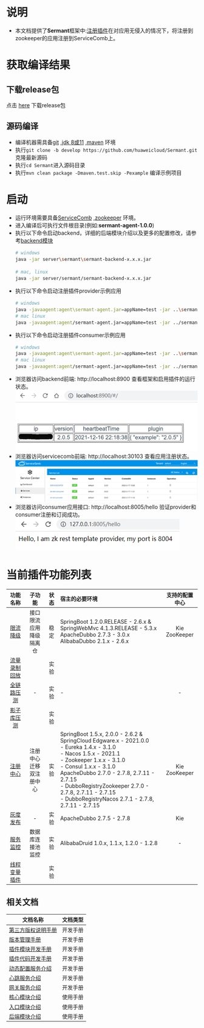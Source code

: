 # 说明  
- 本文档提供了**Sermant**框架中:[注册插件](user-guide/register/document.md)在对应用无侵入的情况下，将注册到zookeeper的应用注册到ServiceComb上。

# 获取编译结果

## 下载release包
点击 [here](https://github.com/huaweicloud/Sermant/releases) 下载release包

## 源码编译
- 编译机器需具备[git](https://git-scm.com/downloads) ,[jdk 8或11](https://www.oracle.com/java/technologies/downloads/) ,[maven](https://maven.apache.org/download.cgi) 环境
- 执行`git clone -b develop https://github.com/huaweicloud/Sermant.git` 克隆最新源码
- 执行`cd Sermant`进入源码目录
- 执行`mvn clean package -Dmaven.test.skip -Pexample` 编译示例项目

# 启动
- 运行环境需要具备[ServiceComb](https://github.com/apache/servicecomb-service-center/releases) ,[zookeeper](https://zookeeper.apache.org/releases.html) 环境。
- 进入编译后可执行文件根目录(例如:**sermant-agent-1.0.0**)
- 执行以下命令启动backend，详细的后端模块介绍以及更多的配置修改，请参考[backend模块](user-guide/backend.md)
  ```bash
  # windows
  java -jar server\sermant\sermant-backend-x.x.x.jar
  
  # mac, linux
  java -jar server/sermant/sermant-backend-x.x.x.jar
  ```
- 执行以下命令启动注册插件provider示例应用
  ```bash
  # windows
  java -javaagent:agent\sermant-agent.jar=appName=test -jar ..\sermant-plugins\sermant-example\demo-register\resttemplate-provider\target\resttemplate-provider.jar
  # mac linux
  java -javaagent:agent/sermant-agent.jar=appName=test -jar ../sermant-plugins/sermant-example/demo-register/resttemplate-provider/target/resttemplate-provider.jar
  ```
- 执行以下命令启动注册插件consumer示例应用
  ```bash
  # windows
  java -javaagent:agent\sermant-agent.jar=appName=test -jar ..\sermant-plugins\sermant-example\demo-register\resttemplate-consumer\target\resttemplate-consumer.jar
  # mac linux
  java -javaagent:agent/sermant-agent.jar=appName=test -jar ../sermant-plugins/sermant-example/demo-register/resttemplate-consumer/target/resttemplate-consumer.jar
  ```
- 浏览器访问backend前端: http://localhost:8900 查看框架和启用插件的运行状态。
![pic](binary-docs/backend_sermant_info.png)
- 浏览器访问servicecomb前端: http://localhost:30103 查看应用注册状态。
![pic](binary-docs/register-application.PNG)
- 浏览器访问consumer应用接口: http://localhost:8005/hello 验证provider和consumer注册和订阅成功。
![pic](binary-docs/check_application.png)

# 当前插件功能列表

|功能名称|子功能|状态|宿主的必要环境|支持的配置中心|
|:-:|:-:|:-:|:-|:-:|
|[限流降级](user-guide/flowcontrol/flowcontrol.md)|接口限流<br>应用降级<br>隔离仓|稳定|SpringBoot 1.2.0.RELEASE - 2.6.x & SpringWebMvc 4.1.3.RELEASE - 5.3.x<br>ApacheDubbo 2.7.3 - 3.0.x<br>AlibabaDubbo 2.1.x - 2.6.x|Kie<br>ZooKeeper|
|[流量录制回放](user-guide/flowrecord/document.md)||实验|||
|[全链路压测](user-guide/hercules/document.md)|-|实验|-|-
|[影子库压测](user-guide/online-stresstest/document.md)||实验|||
|[注册中心](user-guide/register/document.md)|注册中心迁移<br>双注册中心|实验|SpringBoot 1.5.x, 2.0.0 - 2.6.2 & SpringCloud Edgware.x - 2021.0.0<br>- Eureka 1.4.x - 3.1.0<br>- Nacos 1.5.x - 2021.1<br>- Zookeeper 1.x.x - 3.1.0<br>- Consul 1.x.x - 3.1.0<br>ApacheDubbo 2.7.0 - 2.7.8, 2.7.11 - 2.7.15<br>- DubboRegistryZookeeper 2.7.0 - 2.7.8, 2.7.11 - 2.7.15<br>- DubboRegistryNacos  2.7.1 - 2.7.8, 2.7.11 - 2.7.15|Kie<br>ZooKeeper|
|[灰度发布](user-guide/route/document.md)|-|实验|ApacheDubbo 2.7.5 - 2.7.8|Kie|
|[服务监控](user-guide/server-monitor/document.md)|数据库连接池监控|实验|AlibabaDruid 1.0.x, 1.1.x, 1.2.0 - 1.2.8|-|
|[线程变量插件](user-guide/threadlocal/document.md)||实验|||

## 相关文档

|文档名称|文档类型|
|---|---|
|[第三方版权说明手册](dev-guide/third_party_copyright.md)|开发手册|
|[版本管理手册](dev-guide/version_manage.md)|开发手册|
|[插件模块开发手册](dev-guide/dev_plugin_module.md)|开发手册|
|[插件代码开发手册](dev-guide/dev_plugin_code.md)|开发手册|
|[动态配置服务介绍](dev-guide/service_dynamicconfig.md)|开发手册|
|[心跳服务介绍](dev-guide/service_heartbeat.md)|开发手册|
|[网关服务介绍](dev-guide/service_send.md)|开发手册|
|[核心模块介绍](user-guide/agentcore.md)|使用手册|
|[入口模块介绍](user-guide/entrance.md)|使用手册|
|[后端模块介绍](user-guide/backend.md)|使用手册|